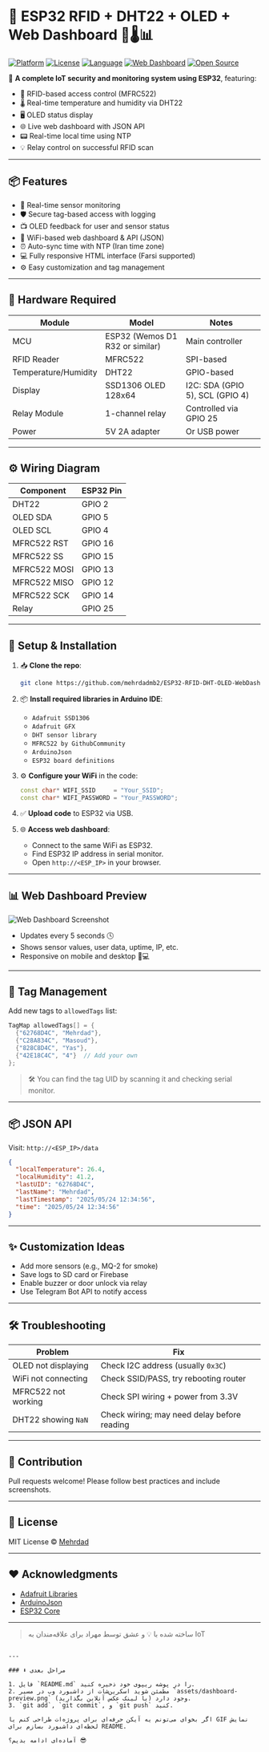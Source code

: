 
# 🚀 ESP32 RFID + DHT22 + OLED + Web Dashboard 🔐🌡️📊

[![Platform](https://img.shields.io/badge/platform-ESP32-blue.svg)](https://www.espressif.com/en/products/socs/esp32)
[![License](https://img.shields.io/github/license/mehrdadmb2/ESP32-RFID-DHT-OLED-WebDashboard)](LICENSE)
[![Language](https://img.shields.io/badge/language-C++-brightgreen.svg)](https://arduino.cc)
[![Web Dashboard](https://img.shields.io/badge/interface-Web%20Dashboard-orange)](https://)
[![Open Source](https://badgen.net/badge/open/source/green)]()

🎉 **A complete IoT security and monitoring system using ESP32**, featuring:
- 🔐 RFID-based access control (MFRC522)
- 🌡️ Real-time temperature and humidity via DHT22
- 🖥️ OLED status display
- 🌐 Live web dashboard with JSON API
- 📟 Real-time local time using NTP
- 💡 Relay control on successful RFID scan

---

## 📦 Features
- 🔄 Real-time sensor monitoring
- 🛡️ Secure tag-based access with logging
- 📺 OLED feedback for user and sensor status
- 📡 WiFi-based web dashboard & API (JSON)
- ⏰ Auto-sync time with NTP (Iran time zone)
- 💻 Fully responsive HTML interface (Farsi supported)
- ⚙️ Easy customization and tag management

---

## 🔧 Hardware Required

| Module            | Model            | Notes                          |
|------------------|------------------|--------------------------------|
| MCU              | ESP32 (Wemos D1 R32 or similar) | Main controller              |
| RFID Reader      | MFRC522          | SPI-based                      |
| Temperature/Humidity | DHT22         | GPIO-based                     |
| Display          | SSD1306 OLED 128x64 | I2C: SDA (GPIO 5), SCL (GPIO 4) |
| Relay Module     | 1-channel relay  | Controlled via GPIO 25         |
| Power            | 5V 2A adapter    | Or USB power                   |

---

## ⚙️ Wiring Diagram

| Component | ESP32 Pin  |
|-----------|------------|
| DHT22     | GPIO 2     |
| OLED SDA  | GPIO 5     |
| OLED SCL  | GPIO 4     |
| MFRC522 RST | GPIO 16  |
| MFRC522 SS  | GPIO 15  |
| MFRC522 MOSI | GPIO 13 |
| MFRC522 MISO | GPIO 12 |
| MFRC522 SCK  | GPIO 14 |
| Relay     | GPIO 25    |

---

## 🔌 Setup & Installation

1. 📥 **Clone the repo**:
   ```bash
   git clone https://github.com/mehrdadmb2/ESP32-RFID-DHT-OLED-WebDashboard.git

2. 📦 **Install required libraries in Arduino IDE**:

   * `Adafruit SSD1306`
   * `Adafruit GFX`
   * `DHT sensor library`
   * `MFRC522 by GithubCommunity`
   * `ArduinoJson`
   * `ESP32 board definitions`

3. ⚙️ **Configure your WiFi** in the code:

   ```cpp
   const char* WIFI_SSID     = "Your_SSID";
   const char* WIFI_PASSWORD = "Your_PASSWORD";
   ```

4. ✅ **Upload code** to ESP32 via USB.

5. 🌐 **Access web dashboard**:

   * Connect to the same WiFi as ESP32.
   * Find ESP32 IP address in serial monitor.
   * Open `http://<ESP_IP>` in your browser.

---

## 📊 Web Dashboard Preview

![Web Dashboard Screenshot](https://raw.githubusercontent.com/mehrdadmb2/ESP32-RFID-DHT-OLED-WebDashboard/main/assets/dashboard-preview.png)

* Updates every 5 seconds 🕓
* Shows sensor values, user data, uptime, IP, etc.
* Responsive on mobile and desktop 📱💻

---

## 🧩 Tag Management

Add new tags to `allowedTags` list:

```cpp
TagMap allowedTags[] = {
  {"62768D4C", "Mehrdad"},
  {"C28A834C", "Masoud"},
  {"828C8D4C", "Yas"},
  {"42E18C4C", "4"}  // Add your own
};
```

> 🛠 You can find the tag UID by scanning it and checking serial monitor.

---

## 📦 JSON API

Visit: `http://<ESP_IP>/data`

```json
{
  "localTemperature": 26.4,
  "localHumidity": 41.2,
  "lastUID": "62768D4C",
  "lastName": "Mehrdad",
  "lastTimestamp": "2025/05/24 12:34:56",
  "time": "2025/05/24 12:34:56"
}
```

---

## ✨ Customization Ideas

* Add more sensors (e.g., MQ-2 for smoke)
* Save logs to SD card or Firebase
* Enable buzzer or door unlock via relay
* Use Telegram Bot API to notify access

---

## 🛠 Troubleshooting

| Problem             | Fix                                         |
| ------------------- | ------------------------------------------- |
| OLED not displaying | Check I2C address (usually `0x3C`)          |
| WiFi not connecting | Check SSID/PASS, try rebooting router       |
| MFRC522 not working | Check SPI wiring + power from 3.3V          |
| DHT22 showing `NaN` | Check wiring; may need delay before reading |

---

## 🤝 Contribution

Pull requests welcome! Please follow best practices and include screenshots.

---

## 📜 License

MIT License © [Mehrdad](https://github.com/mehrdadmb2)

---

## ❤️ Acknowledgments

* [Adafruit Libraries](https://github.com/adafruit)
* [ArduinoJson](https://github.com/bblanchon/ArduinoJson)
* [ESP32 Core](https://github.com/espressif/arduino-esp32)

---

> ساخته شده با 💡 و عشق توسط مهراد برای علاقه‌مندان به IoT

```

---

### ⬇️ مراحل بعدی

1. فایل `README.md` را در پوشه ریپوی خود ذخیره کنید.
2. مطمئن شوید اسکرین‌شات از داشبورد وب در مسیر `assets/dashboard-preview.png` وجود دارد (یا لینک عکس آنلاین بگذارید).
3. `git add`, `git commit`, و `git push` کنید.

اگر بخوای می‌تونم یه آیکن حرفه‌ای برای پروژه‌ات طراحی کنم یا GIF نمایش لحظه‌ای داشبورد بسازم برای README.

آماده‌ای ادامه بدیم؟ 😎
```
